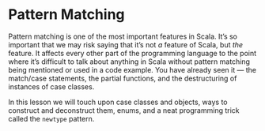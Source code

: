 # Pattern Matching

Pattern matching is one of the most important features in Scala.
It’s so important that we may risk saying that it’s not *a* feature of Scala,  but *the* feature.
It affects every other part of the programming language to the point where it’s difficult to talk about anything in Scala
without pattern matching being mentioned or used in a code example.
You have already seen it — the match/case statements, the partial functions, and the destructuring of instances of case
classes.

In this lesson we will touch upon case classes and objects, ways to construct and deconstruct them, enums, and a neat
programming trick called the `newtype` pattern.  